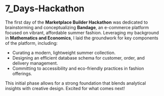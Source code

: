 # 7_Days-Hackathon

The first day of the **Marketplace Builder Hackathon** was dedicated to brainstorming and conceptualizing **Bandage**, an e-commerce platform focused on vibrant, affordable summer fashion. Leveraging my background in **Mathematics and Economics**, I laid the groundwork for key components of the platform, including:

- Curating a modern, lightweight summer collection.
- Designing an efficient database schema for customer, order, and delivery management.
- Committing to accessibility and eco-friendly practices in fashion offerings.

This initial phase allows for a strong foundation that blends analytical insights with creative design. Excited for what comes next!
